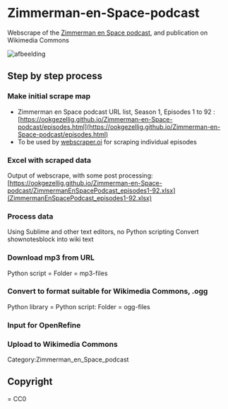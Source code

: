 # Zimmerman-en-Space-podcast
Webscrape of the [Zimmerman en Space podcast](https://www.buzzsprout.com/2096278), and publication on Wikimedia Commons

![afbeelding](https://github.com/user-attachments/assets/80910b8e-0c9c-4df1-a3a3-1dc60e1fa426)


## Step by step process

### Make initial scrape map 
* Zimmerman en Space podcast URL list, Season 1, Episodes 1 to 92 : [https://ookgezellig.github.io/Zimmerman-en-Space-podcast/episodes.html](https://ookgezellig.github.io/Zimmerman-en-Space-podcast/episodes.html)
* To be used by [webscraper.oi](https://webscraper.io/) for scraping individual episodes

### Excel with scraped data
Output of webscrape, with some post processing: [https://ookgezellig.github.io/Zimmerman-en-Space-podcast/ZimmermanEnSpacePodcast_episodes1-92.xlsx](ZimmermanEnSpacePodcast_episodes1-92.xlsx)

### Process data
Using Sublime and other text editors, no Python scripting
Convert shownotesblock into wiki text

### Download mp3 from URL
Python script = 
Folder = mp3-files


### Convert to format suitable for Wikimedia Commons, .ogg
Python library = 
Python script: 
Folder = ogg-files

### Input for OpenRefine

### Upload to Wikimedia Commons
 Category:Zimmerman_en_Space_podcast

## Copyright 
= CC0
